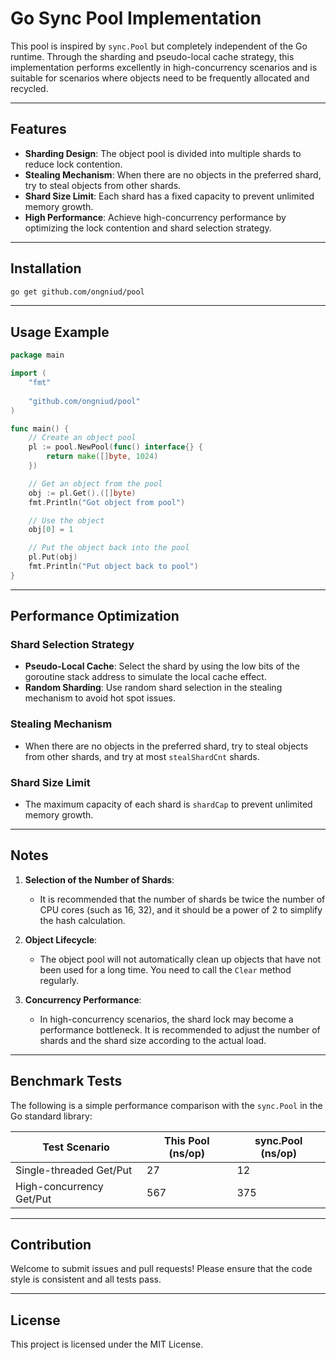 # Go Sync Pool Implementation

This pool is inspired by `sync.Pool` but completely independent of the Go runtime. Through the sharding and pseudo-local cache strategy, this implementation performs excellently in high-concurrency scenarios and is suitable for scenarios where objects need to be frequently allocated and recycled.

---

## Features

- **Sharding Design**: The object pool is divided into multiple shards to reduce lock contention.
- **Stealing Mechanism**: When there are no objects in the preferred shard, try to steal objects from other shards.
- **Shard Size Limit**: Each shard has a fixed capacity to prevent unlimited memory growth.
- **High Performance**: Achieve high-concurrency performance by optimizing the lock contention and shard selection strategy.

---

## Installation

```bash
go get github.com/ongniud/pool
```

---

## Usage Example

```go
package main

import (
	"fmt"
	
	"github.com/ongniud/pool"
)

func main() {
	// Create an object pool
	pl := pool.NewPool(func() interface{} {
		return make([]byte, 1024)
	})

	// Get an object from the pool
	obj := pl.Get().([]byte)
	fmt.Println("Got object from pool")

	// Use the object
	obj[0] = 1

	// Put the object back into the pool
	pl.Put(obj)
	fmt.Println("Put object back to pool")
}
```

---

## Performance Optimization

### Shard Selection Strategy

- **Pseudo-Local Cache**: Select the shard by using the low bits of the goroutine stack address to simulate the local cache effect.
- **Random Sharding**: Use random shard selection in the stealing mechanism to avoid hot spot issues.

### Stealing Mechanism

- When there are no objects in the preferred shard, try to steal objects from other shards, and try at most `stealShardCnt` shards.

### Shard Size Limit

- The maximum capacity of each shard is `shardCap` to prevent unlimited memory growth.

---

## Notes

1. **Selection of the Number of Shards**:
    - It is recommended that the number of shards be twice the number of CPU cores (such as 16, 32), and it should be a power of 2 to simplify the hash calculation.

2. **Object Lifecycle**:
    - The object pool will not automatically clean up objects that have not been used for a long time. You need to call the `Clear` method regularly.

3. **Concurrency Performance**:
    - In high-concurrency scenarios, the shard lock may become a performance bottleneck. It is recommended to adjust the number of shards and the shard size according to the actual load.

---

## Benchmark Tests

The following is a simple performance comparison with the `sync.Pool` in the Go standard library:

| Test Scenario         | This Pool (ns/op) | sync.Pool (ns/op) |
|------------------|-------------------|-------------------|
| Single-threaded Get/Put  | 27                | 12                |
| High-concurrency Get/Put  | 567               | 375                |

---

## Contribution

Welcome to submit issues and pull requests! Please ensure that the code style is consistent and all tests pass.

---

## License

This project is licensed under the MIT License. 

